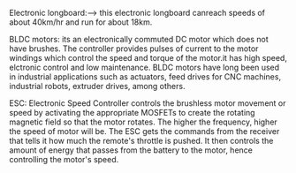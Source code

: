Electronic longboard:--> this electronic longboard canreach speeds of about 40km/hr and run for about 18km.

BLDC motors: its an electronically commuted DC motor which does not have brushes. The controller provides pulses of current to the motor windings which control the speed and torque of the motor.it has high speed, elctronic control and low maintenance. BLDC motors have long been used in industrial applications such as actuators, feed drives for CNC machines, industrial robots, extruder drives, among others.

ESC: Electronic Speed Controller controls the brushless motor movement or speed by activating the appropriate MOSFETs to create the rotating magnetic field so that the motor rotates. The higher the frequency, higher the speed of motor will be. The ESC gets the commands from the receiver that tells it how much the remote's throttle is pushed. It then controls the amount of energy that passes from the battery to the motor, hence controlling the motor's speed.
